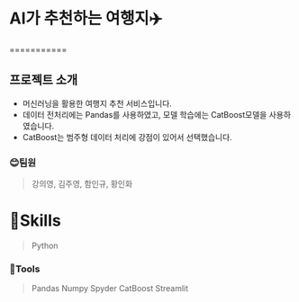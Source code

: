 # AI가 추천하는 여행지✈️
===========
## 프로젝트 소개
- 머신러닝을 활용한 여행지 추천 서비스입니다.
- 데이터 전처리에는 Pandas를 사용하였고, 모델 학습에는 CatBoost모델을 사용하였습니다.
- CatBoost는 범주형 데이터 처리에 강점이 있어서 선택했습니다.

### 😊팀원
>강의영, 김주영, 함인규, 황인화 <br>

# 💪Skills
> Python


### 🔨Tools
>Pandas
>Numpy
>Spyder
>CatBoost
>Streamlit
